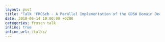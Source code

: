 ```yaml
---
layout: post
title: "Talk 'FROSch - A Parallel Implementation of the GDSW Domain Decomposition Preconditioner in Trilinos' at the ECCM - ECFD 2018 conference, Glasgow, UK"
date: 2018-06-14 10:00:00 +0200
categories: frosch talk
inline: true
inline_url: /talks/
---
```


